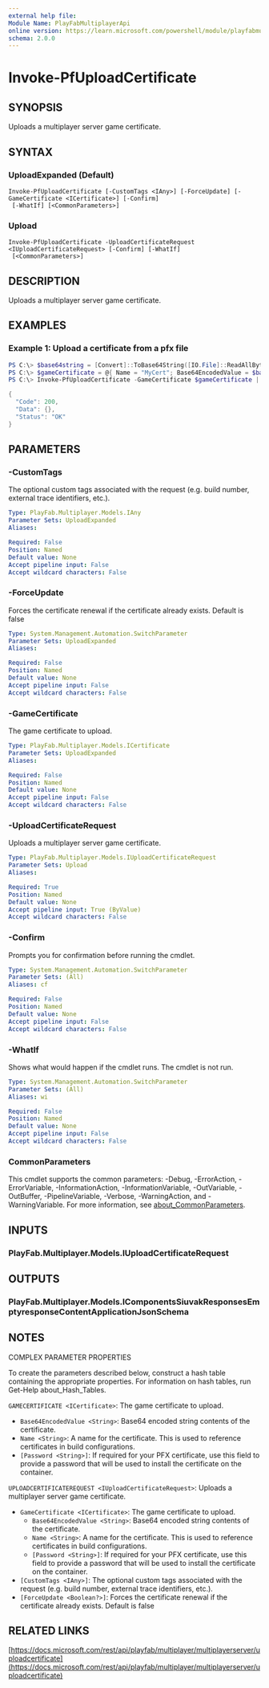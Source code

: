 ```yaml
---
external help file:
Module Name: PlayFabMultiplayerApi
online version: https://learn.microsoft.com/powershell/module/playfabmultiplayerapi/invoke-pfuploadcertificate
schema: 2.0.0
---
```


# Invoke-PfUploadCertificate

## SYNOPSIS
Uploads a multiplayer server game certificate.

## SYNTAX

### UploadExpanded (Default)
```
Invoke-PfUploadCertificate [-CustomTags <IAny>] [-ForceUpdate] [-GameCertificate <ICertificate>] [-Confirm]
 [-WhatIf] [<CommonParameters>]
```

### Upload
```
Invoke-PfUploadCertificate -UploadCertificateRequest <IUploadCertificateRequest> [-Confirm] [-WhatIf]
 [<CommonParameters>]
```

## DESCRIPTION
Uploads a multiplayer server game certificate.

## EXAMPLES

### Example 1: Upload a certificate from a pfx file
```powershell
PS C:\> $base64string = [Convert]::ToBase64String([IO.File]::ReadAllBytes('.\certificate.pfx'))
PS C:\> $gameCertificate = @{ Name = "MyCert"; Base64EncodedValue = $base64string; Password = "password" }
PS C:\> Invoke-PfUploadCertificate -GameCertificate $gameCertificate | ConvertTo-Json -depth 5

{
  "Code": 200,
  "Data": {},
  "Status": "OK"
}
```



## PARAMETERS

### -CustomTags
The optional custom tags associated with the request (e.g.
build number, external trace identifiers, etc.).

```yaml
Type: PlayFab.Multiplayer.Models.IAny
Parameter Sets: UploadExpanded
Aliases:

Required: False
Position: Named
Default value: None
Accept pipeline input: False
Accept wildcard characters: False
```

### -ForceUpdate
Forces the certificate renewal if the certificate already exists.
Default is false

```yaml
Type: System.Management.Automation.SwitchParameter
Parameter Sets: UploadExpanded
Aliases:

Required: False
Position: Named
Default value: None
Accept pipeline input: False
Accept wildcard characters: False
```

### -GameCertificate
The game certificate to upload.

```yaml
Type: PlayFab.Multiplayer.Models.ICertificate
Parameter Sets: UploadExpanded
Aliases:

Required: False
Position: Named
Default value: None
Accept pipeline input: False
Accept wildcard characters: False
```

### -UploadCertificateRequest
Uploads a multiplayer server game certificate.

```yaml
Type: PlayFab.Multiplayer.Models.IUploadCertificateRequest
Parameter Sets: Upload
Aliases:

Required: True
Position: Named
Default value: None
Accept pipeline input: True (ByValue)
Accept wildcard characters: False
```

### -Confirm
Prompts you for confirmation before running the cmdlet.

```yaml
Type: System.Management.Automation.SwitchParameter
Parameter Sets: (All)
Aliases: cf

Required: False
Position: Named
Default value: None
Accept pipeline input: False
Accept wildcard characters: False
```

### -WhatIf
Shows what would happen if the cmdlet runs.
The cmdlet is not run.

```yaml
Type: System.Management.Automation.SwitchParameter
Parameter Sets: (All)
Aliases: wi

Required: False
Position: Named
Default value: None
Accept pipeline input: False
Accept wildcard characters: False
```

### CommonParameters
This cmdlet supports the common parameters: -Debug, -ErrorAction, -ErrorVariable, -InformationAction, -InformationVariable, -OutVariable, -OutBuffer, -PipelineVariable, -Verbose, -WarningAction, and -WarningVariable. For more information, see [about_CommonParameters](http://go.microsoft.com/fwlink/?LinkID=113216).

## INPUTS

### PlayFab.Multiplayer.Models.IUploadCertificateRequest

## OUTPUTS

### PlayFab.Multiplayer.Models.IComponentsSiuvakResponsesEmptyresponseContentApplicationJsonSchema

## NOTES

COMPLEX PARAMETER PROPERTIES

To create the parameters described below, construct a hash table containing the appropriate properties. For information on hash tables, run Get-Help about_Hash_Tables.


`GAMECERTIFICATE <ICertificate>`: The game certificate to upload.
  - `Base64EncodedValue <String>`: Base64 encoded string contents of the certificate.
  - `Name <String>`: A name for the certificate. This is used to reference certificates in build configurations.
  - `[Password <String>]`: If required for your PFX certificate, use this field to provide a password that will be used to install the certificate on the container.

`UPLOADCERTIFICATEREQUEST <IUploadCertificateRequest>`: Uploads a multiplayer server game certificate.
  - `GameCertificate <ICertificate>`: The game certificate to upload.
    - `Base64EncodedValue <String>`: Base64 encoded string contents of the certificate.
    - `Name <String>`: A name for the certificate. This is used to reference certificates in build configurations.
    - `[Password <String>]`: If required for your PFX certificate, use this field to provide a password that will be used to install the certificate on the container.
  - `[CustomTags <IAny>]`: The optional custom tags associated with the request (e.g. build number, external trace identifiers, etc.).
  - `[ForceUpdate <Boolean?>]`: Forces the certificate renewal if the certificate already exists. Default is false

## RELATED LINKS

[https://docs.microsoft.com/rest/api/playfab/multiplayer/multiplayerserver/uploadcertificate](https://docs.microsoft.com/rest/api/playfab/multiplayer/multiplayerserver/uploadcertificate)


